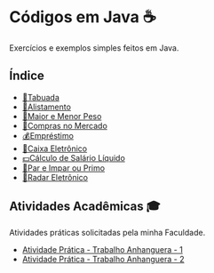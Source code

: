 # Códigos em Java ☕

Exercícios e exemplos simples feitos em Java.

## Índice

- [🧮Tabuada](https://github.com/gabriel-alex279/Java/blob/main/Java/Tabuada)
- [🏅Alistamento](https://github.com/gabriel-alex279/Java/blob/main/Servi%C3%A7o%20Militar%20Obrigat%C3%B3rio)
- [💪Maior e Menor Peso](https://github.com/gabriel-alex279/Java/blob/main/Java/Maior%20e%20Menor%20peso)
- [🏦Compras no Mercado](https://github.com/gabriel-alex279/Java/blob/main/Java/Compras%20no%20mercado)
- [💰Empréstimo](https://github.com/gabriel-alex279/Java/blob/main/Java/Empr%C3%A9stimo)
- [🏧Caixa Eletrônico](https://github.com/gabriel-alex279/Java/blob/main/Java/Caixa%20Eletr%C3%B4nico)
- [💵Cálculo de Salário Líquido](https://github.com/gabriel-alex279/Java/blob/main/Java/C%C3%A1lculo%20de%20Sal%C3%A1rio%20L%C3%ADquido)
- [🔢Par e Impar ou Primo](https://github.com/gabriel-alex279/Java/blob/main/Java/Par%20e%20Impar%20ou%20Primo)
- [🚗Radar Eletrônico](https://github.com/gabriel-alex279/Java/blob/main/Java/Radar%20eletr%C3%B4nico)
  
## Atividades Acadêmicas 🎓

Atividades práticas solicitadas pela minha Faculdade.

- [Atividade Prática - Trabalho Anhanguera - 1](https://github.com/gabriel-alex279/Java/blob/main/Java/Trabalho%20Anhanguera%20-%201)
- [Atividade Prática - Trabalho Anhanguera - 2](https://github.com/gabriel-alex279/Java/blob/main/Java/Trabalho%20Anhanguera%20-%202)
